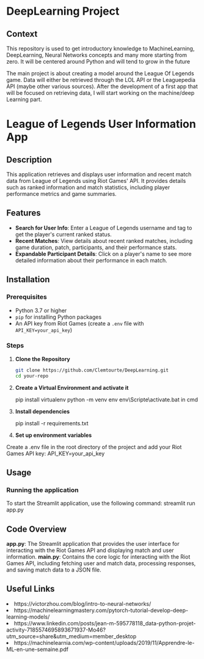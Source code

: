 # DeepLearning Project

## Context
This repository is used to get introductory knowledge to MachineLearning, DeepLearning, Neural Networks concepts and many more starting from zero.
It will be centered around Python and will tend to grow in the future

The main project is about creating a model around the League Of Legends game. Data will either be retrieved through the LOL API or the Leaguepedia API (maybe other various sources).
After the development of a first app that will be focused on retrieving data, I will start working on the machine/deep Learning part.

# League of Legends User Information App

## Description

This application retrieves and displays user information and recent match data from League of Legends using Riot Games' API. It provides details such as ranked information and match statistics, including player performance metrics and game summaries.

## Features

- **Search for User Info**: Enter a League of Legends username and tag to get the player's current ranked status.
- **Recent Matches**: View details about recent ranked matches, including game duration, patch, participants, and their performance stats.
- **Expandable Participant Details**: Click on a player's name to see more detailed information about their performance in each match.

## Installation

### Prerequisites

- Python 3.7 or higher
- `pip` for installing Python packages
- An API key from Riot Games (create a `.env` file with `API_KEY=your_api_key`)

### Steps

1. **Clone the Repository**

   ```bash
   git clone https://github.com/Clemtourte/DeepLearning.git
   cd your-repo

2. **Create a Virtual Environment and activate it**
   
   pip install virtualenv
   python -m venv env
   env\Scripte\activate.bat in cmd
   
3. **Install dependencies**

   pip install -r requirements.txt
   
4. **Set up environment variables**

  Create a .env file in the root directory of the project and add your Riot Games API key:
  API_KEY=your_api_key

## Usage

### Running the application

To start the Streamlit application, use the following command:
  streamlit run app.py

## Code Overview
**app.py**: The Streamlit application that provides the user interface for interacting with the Riot Games API and displaying match and user information.
**main.py**: Contains the core logic for interacting with the Riot Games API, including fetching user and match data, processing responses, and saving match data to a JSON file.

## Useful Links 
<li> https://victorzhou.com/blog/intro-to-neural-networks/ </li>
<li> https://machinelearningmastery.com/pytorch-tutorial-develop-deep-learning-models/ </li>
<li> https://www.linkedin.com/posts/jean-m-595778118_data-python-projet-activity-7185574695893671937-Mo46?utm_source=share&utm_medium=member_desktop </li>
<li> https://machinelearnia.com/wp-content/uploads/2019/11/Apprendre-le-ML-en-une-semaine.pdf </li>
